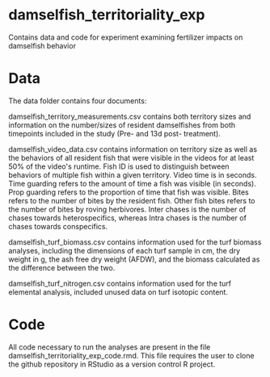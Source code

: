 # damselfish_territoriality_exp
Contains data and code for experiment examining fertilizer impacts on damselfish behavior

# Data
The data folder contains four documents:

damselfish_territory_measurements.csv contains both territory sizes and information on the number/sizes of resident damselfishes from both timepoints included in the study (Pre- and 13d post- treatment). 

damselfish_video_data.csv contains information on territory size as well as the behaviors of all resident fish that were visible in the videos for at least 50% of the video's runtime. Fish ID is used to distinguish between behaviors of multiple fish within a given territory. Video time is in seconds. Time guarding refers to the amount of time a fish was visible (in seconds). Prop guarding refers to the proportion of time that fish was visible. Bites refers to the number of bites by the resident fish. Other fish bites refers to the number of bites by roving herbivores. Inter chases is the number of chases towards heterospecifics, whereas Intra chases is the number of chases towards conspecifics. 

damselfish_turf_biomass.csv contains information used for the turf biomass analyses, including the dimensions of each turf sample in cm, the dry weight in g, the ash free dry weight (AFDW), and the biomass calculated as the difference between the two. 

damselfish_turf_nitrogen.csv contains information used for the turf elemental analysis, included unused data on turf isotopic content. 

# Code

All code necessary to run the analyses are present in the file damselfish_territoriality_exp_code.rmd. This file requires the user to clone the github repository in RStudio as a version control R project. 
